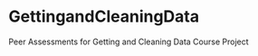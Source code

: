 GettingandCleaningData
======================

Peer Assessments for Getting and Cleaning Data Course Project
